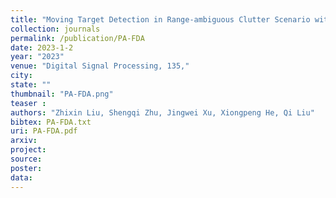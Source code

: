 ```yaml
---
title: "Moving Target Detection in Range-ambiguous Clutter Scenario with PA-FDA Dual-mode Radar"
collection: journals
permalink: /publication/PA-FDA
date: 2023-1-2
year: "2023"
venue: "Digital Signal Processing, 135,"
city: 
state: ""
thumbnail: "PA-FDA.png"
teaser : 
authors: "Zhixin Liu, Shengqi Zhu, Jingwei Xu, Xiongpeng He, Qi Liu"
bibtex: PA-FDA.txt
uri: PA-FDA.pdf
arxiv: 
project: 
source: 
poster: 
data:
---
```

